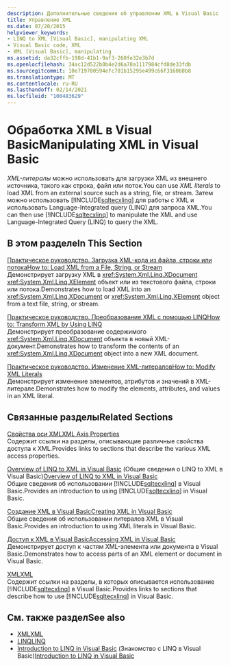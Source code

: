```yaml
---
description: Дополнительные сведения об управлении XML в Visual Basic
title: Управление XML
ms.date: 07/20/2015
helpviewer_keywords:
- LINQ to XML [Visual Basic], manipulating XML
- Visual Basic code, XML
- XML [Visual Basic], manipulating
ms.assetid: da32cffb-198d-41b1-9af3-260fe32e3b7d
ms.openlocfilehash: 34ac12d522b0b4e2d6a78a1117984cfd8de33fdb
ms.sourcegitcommit: 10e719780594efc781b15295e499c66f316068b8
ms.translationtype: MT
ms.contentlocale: ru-RU
ms.lasthandoff: 02/14/2021
ms.locfileid: "100483629"
---
```

# <a name="manipulating-xml-in-visual-basic"></a><span data-ttu-id="f7ad1-103">Обработка XML в Visual Basic</span><span class="sxs-lookup"><span data-stu-id="f7ad1-103">Manipulating XML in Visual Basic</span></span>

<span data-ttu-id="f7ad1-104">*XML-литералы* можно использовать для загрузки XML из внешнего источника, такого как строка, файл или поток.</span><span class="sxs-lookup"><span data-stu-id="f7ad1-104">You can use *XML literals* to load XML from an external source such as a string, file, or stream.</span></span> <span data-ttu-id="f7ad1-105">Затем можно использовать [!INCLUDE[sqltecxlinq](~/includes/sqltecxlinq-md.md)] для работы с XML и использовать Language-Integrated query (LINQ) для запроса XML.</span><span class="sxs-lookup"><span data-stu-id="f7ad1-105">You can then use [!INCLUDE[sqltecxlinq](~/includes/sqltecxlinq-md.md)] to manipulate the XML and use Language-Integrated Query (LINQ) to query the XML.</span></span>  
  
## <a name="in-this-section"></a><span data-ttu-id="f7ad1-106">В этом разделе</span><span class="sxs-lookup"><span data-stu-id="f7ad1-106">In This Section</span></span>  

 [<span data-ttu-id="f7ad1-107">Практическое руководство. Загрузка XML-кода из файла, строки или потока</span><span class="sxs-lookup"><span data-stu-id="f7ad1-107">How to: Load XML from a File, String, or Stream</span></span>](how-to-load-xml-from-a-file-string-or-stream.md)  
 <span data-ttu-id="f7ad1-108">Демонстрирует загрузку XML в <xref:System.Xml.Linq.XDocument> <xref:System.Xml.Linq.XElement> объект или из текстового файла, строки или потока.</span><span class="sxs-lookup"><span data-stu-id="f7ad1-108">Demonstrates how to load XML into an <xref:System.Xml.Linq.XDocument> or <xref:System.Xml.Linq.XElement> object from a text file, string, or stream.</span></span>  
  
 [<span data-ttu-id="f7ad1-109">Практическое руководство. Преобразование XML с помощью LINQ</span><span class="sxs-lookup"><span data-stu-id="f7ad1-109">How to: Transform XML by Using LINQ</span></span>](how-to-transform-xml-by-using-linq.md)  
 <span data-ttu-id="f7ad1-110">Демонстрирует преобразование содержимого <xref:System.Xml.Linq.XDocument> объекта в новый XML-документ.</span><span class="sxs-lookup"><span data-stu-id="f7ad1-110">Demonstrates how to transform the contents of an <xref:System.Xml.Linq.XDocument> object into a new XML document.</span></span>  
  
 [<span data-ttu-id="f7ad1-111">Практическое руководство. Изменение XML-литералов</span><span class="sxs-lookup"><span data-stu-id="f7ad1-111">How to: Modify XML Literals</span></span>](how-to-modify-xml-literals.md)  
 <span data-ttu-id="f7ad1-112">Демонстрирует изменение элементов, атрибутов и значений в XML-литерале.</span><span class="sxs-lookup"><span data-stu-id="f7ad1-112">Demonstrates how to modify the elements, attributes, and values in an XML literal.</span></span>  
  
## <a name="related-sections"></a><span data-ttu-id="f7ad1-113">Связанные разделы</span><span class="sxs-lookup"><span data-stu-id="f7ad1-113">Related Sections</span></span>  

 [<span data-ttu-id="f7ad1-114">Свойства оси XML</span><span class="sxs-lookup"><span data-stu-id="f7ad1-114">XML Axis Properties</span></span>](../../../language-reference/xml-axis/index.md)  
 <span data-ttu-id="f7ad1-115">Содержит ссылки на разделы, описывающие различные свойства доступа к XML.</span><span class="sxs-lookup"><span data-stu-id="f7ad1-115">Provides links to sections that describe the various XML access properties.</span></span>  
  
 <span data-ttu-id="f7ad1-116">[Overview of LINQ to XML in Visual Basic](overview-of-linq-to-xml.md) (Общие сведения о LINQ to XML в Visual Basic)</span><span class="sxs-lookup"><span data-stu-id="f7ad1-116">[Overview of LINQ to XML in Visual Basic](overview-of-linq-to-xml.md)</span></span>  
 <span data-ttu-id="f7ad1-117">Общие сведения об использовании [!INCLUDE[sqltecxlinq](~/includes/sqltecxlinq-md.md)] в Visual Basic.</span><span class="sxs-lookup"><span data-stu-id="f7ad1-117">Provides an introduction to using [!INCLUDE[sqltecxlinq](~/includes/sqltecxlinq-md.md)] in Visual Basic.</span></span>  
  
 [<span data-ttu-id="f7ad1-118">Создание XML в Visual Basic</span><span class="sxs-lookup"><span data-stu-id="f7ad1-118">Creating XML in Visual Basic</span></span>](creating-xml.md)  
 <span data-ttu-id="f7ad1-119">Общие сведения об использовании литералов XML в Visual Basic.</span><span class="sxs-lookup"><span data-stu-id="f7ad1-119">Provides an introduction to using XML literals in Visual Basic.</span></span>  
  
 [<span data-ttu-id="f7ad1-120">Доступ к XML в Visual Basic</span><span class="sxs-lookup"><span data-stu-id="f7ad1-120">Accessing XML in Visual Basic</span></span>](accessing-xml.md)  
 <span data-ttu-id="f7ad1-121">Демонстрирует доступ к частям XML-элемента или документа в Visual Basic.</span><span class="sxs-lookup"><span data-stu-id="f7ad1-121">Demonstrates how to access parts of an XML element or document in Visual Basic.</span></span>  
  
 [<span data-ttu-id="f7ad1-122">XML</span><span class="sxs-lookup"><span data-stu-id="f7ad1-122">XML</span></span>](index.md)  
 <span data-ttu-id="f7ad1-123">Содержит ссылки на разделы, в которых описывается использование [!INCLUDE[sqltecxlinq](~/includes/sqltecxlinq-md.md)] в Visual Basic.</span><span class="sxs-lookup"><span data-stu-id="f7ad1-123">Provides links to sections that describe how to use [!INCLUDE[sqltecxlinq](~/includes/sqltecxlinq-md.md)] in Visual Basic.</span></span>  
  
## <a name="see-also"></a><span data-ttu-id="f7ad1-124">См. также раздел</span><span class="sxs-lookup"><span data-stu-id="f7ad1-124">See also</span></span>

- [<span data-ttu-id="f7ad1-125">XML</span><span class="sxs-lookup"><span data-stu-id="f7ad1-125">XML</span></span>](index.md)
- [<span data-ttu-id="f7ad1-126">LINQ</span><span class="sxs-lookup"><span data-stu-id="f7ad1-126">LINQ</span></span>](../linq/index.md)
- <span data-ttu-id="f7ad1-127">[Introduction to LINQ in Visual Basic](../linq/introduction-to-linq.md) (Знакомство с LINQ в Visual Basic)</span><span class="sxs-lookup"><span data-stu-id="f7ad1-127">[Introduction to LINQ in Visual Basic](../linq/introduction-to-linq.md)</span></span>
